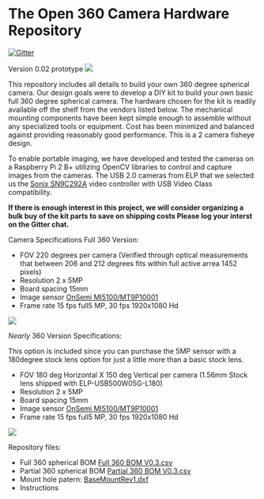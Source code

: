 # The Open 360 Camera Hardware Repository 
[![Gitter](https://badges.gitter.im/Open360cam/360CamHardware.svg)](https://gitter.im/Open360cam/360CamHardware?utm_source=badge&utm_medium=badge&utm_campaign=pr-badge)

Version 0.02 prototype 
![](http://i.imgur.com/UVtXb0tm.jpg?1)

This repository includes all details to build your own 360 degree spherical camera. Our design goals were to develop a DIY kit to build your own basic full 360 degree spherical camera. The hardware chosen for the kit is readily available off the shelf from the vendors listed below. The mechanical mounting components have been kept simple enough to assemble without any specialized tools or equipment. Cost has been minimized and balanced against providing reasonably good performance. This is a 2 camera fisheye design.  

To enable portable imaging, we have developed and tested the cameras on a Raspberry Pi 2 B+ utilizing OpenCV libraries to control and capture images from the cameras. The USB 2.0 cameras from ELP that we selected us the [Sonix SN9C292A](http://www.sonix.com.tw/article-en-995-7860) video controller with USB Video Class compatibility. 

**If there is enough interest in this project, we will consider organizing a bulk buy of the kit parts to save on shipping costs Please log your interst on the Gitter chat.**

Camera Specifications Full 360 Version:

* FOV 220 degrees per camera (Verified through optical measurements that between 206 and 212 degrees fits within full active arrea 1452 pixels)
* Resolution 2 x 5MP
* Board spacing 15mm
* Image sensor [OnSemi MI5100/MT9P10001](http://www.onsemi.com/pub_link/Collateral/MT9P001-D.PDF)
* Frame rate 15 fps full5 MP, 30 fps 1920x1080 Hd

![](https://docs.google.com/drawings/d/1qfG-w03bYuRvKSpJNDEqPN0JQ_ewQdfzTyqCp624rVs/pub?w=480&h=360)

_Nearly_ 360 Version Specifications:

This option is included since you can purchase the 5MP sensor with a 180degree stock lens option for just a little more than a basic stock lens. 

* FOV 180 deg Horizontal X 150 deg Vertical per camera (1.56mm Stock lens shipped with ELP-USB500W05G-L180)
* Resolution 2 x 5MP
* Board spacing 15mm
* Image sensor [OnSemi MI5100/MT9P10001](http://www.onsemi.com/pub_link/Collateral/MT9P001-D.PDF)
* Frame rate 15 fps full5 MP, 30 fps 1920x1080 Hd

![](https://docs.google.com/drawings/d/1Y7bsweQgcvMa-xUnCi001ipqLVIXz2fOsW-fbs8W32I/pub?w=480&h=360)

Repository files:

* Full 360 spherical BOM [Full 360 BOM V0.3.csv](https://github.com/Open360cam/360CamHardware/blob/gh-pages/Full%20360%20BOM%20V0.3.csv)
* Partial 360 spherical BOM [Partial 360 BOM V0.3.csv](https://github.com/Open360cam/360CamHardware/blob/gh-pages/Partial%20360%20BOM%20V0.3.csv) 
* Mount hole patern: [BaseMountRev1.dxf](https://github.com/Open360cam/360CamHardware/blob/gh-pages/BaseMountRev1.dxf)
* Instructions



